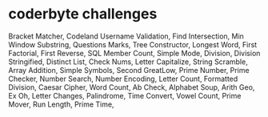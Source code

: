 # coderbyte challenges
Bracket Matcher,
Codeland Username Validation,
Find Intersection,
Min Window Substring,
Questions Marks,
Tree Constructor,
Longest Word,
First Factorial,
First Reverse,
SQL Member Count,
Simple Mode,
Division,
Division Stringified,
Distinct List,
Check Nums,
Letter Capitalize,
String Scramble,
Array Addition,
Simple Symbols,
Second GreatLow,
Prime Number,
Prime Checker,
Number Search,
Number Encoding,
Letter Count,
Formatted Division,
Caesar Cipher,
Word Count,
Ab Check,
Alphabet Soup,
Arith Geo,
Ex Oh,
Letter Changes,
Palindrome,
Time Convert,
Vowel Count,
Prime Mover,
Run Length,
Prime Time,














